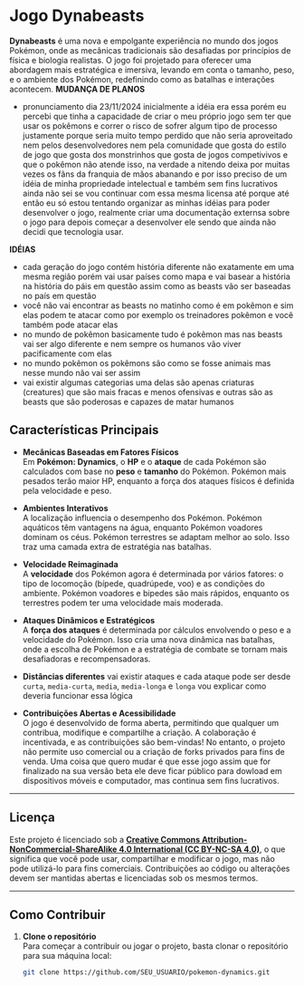 # **Jogo Dynabeasts**

**Dynabeasts** é uma nova e empolgante experiência no mundo dos jogos Pokémon, onde as mecânicas tradicionais são desafiadas por princípios de física e biologia realistas. O jogo foi projetado para oferecer uma abordagem mais estratégica e imersiva, levando em conta o tamanho, peso, e o ambiente dos Pokémon, redefinindo como as batalhas e interações acontecem.
**MUDANÇA DE PLANOS**
- pronunciamento dia 23/11/2024
inicialmente a idéia era essa porém eu percebi que tinha a capacidade de criar o meu próprio jogo sem ter que usar os pokêmons e correr o risco de sofrer algum tipo de processo justamente porque seria muito tempo perdido que não seria aproveitado nem pelos desenvolvedores nem pela comunidade que gosta do estilo de jogo que gosta dos monstrinhos que gosta de jogos competivivos e que o pokêmon não atende isso, na verdade a nitendo deixa por muitas vezes os fãns da franquia de mãos abanando e por isso preciso de um idéia de minha propriedade intelectual e também sem fins lucrativos ainda não sei se vou continuar com essa mesma licensa até porque até então eu só estou tentando organizar as minhas idéias para poder desenvolver o jogo, realmente criar uma documentação externsa sobre o jogo para depois começar a desenvolver ele sendo que ainda não decidi que tecnologia usar.


**IDÉIAS**
- cada geração do jogo contém história diferente não exatamente em uma mesma região porém vai usar países como mapa e vai basear a história na história do páis em questão assim como as beasts vão ser baseadas no país em questão
- você não vai encontrar as beasts no matinho como é em pokêmon e sim elas podem te atacar como por exemplo os treinadores pokêmon e você também pode atacar elas
- no mundo de pokêmon basicamente tudo é pokêmon mas nas beasts vai ser algo diferente e nem sempre os humanos vão viver pacificamente com elas
- no mundo pokêmon os pokêmons são como se fosse animais mas nesse mundo não vai ser assim
- vai existir algumas categorias uma delas são apenas criaturas (creatures) que são mais fracas e menos ofensivas e outras são as beasts que são poderosas e capazes de matar humanos


## **Características Principais**

- **Mecânicas Baseadas em Fatores Físicos**  
  Em **Pokémon: Dynamics**, o **HP** e o **ataque** de cada Pokémon são calculados com base no **peso** e **tamanho** do Pokémon. Pokémon mais pesados terão maior HP, enquanto a força dos ataques físicos é definida pela velocidade e peso.

- **Ambientes Interativos**  
  A localização influencia o desempenho dos Pokémon. Pokémon aquáticos têm vantagens na água, enquanto Pokémon voadores dominam os céus. Pokémon terrestres se adaptam melhor ao solo. Isso traz uma camada extra de estratégia nas batalhas.

- **Velocidade Reimaginada**  
  A **velocidade** dos Pokémon agora é determinada por vários fatores: o tipo de locomoção (bípede, quadrúpede, voo) e as condições do ambiente. Pokémon voadores e bipedes são mais rápidos, enquanto os terrestres podem ter uma velocidade mais moderada.

- **Ataques Dinâmicos e Estratégicos**  
  A **força dos ataques** é determinada por cálculos envolvendo o peso e a velocidade do Pokémon. Isso cria uma nova dinâmica nas batalhas, onde a escolha de Pokémon e a estratégia de combate se tornam mais desafiadoras e recompensadoras.

- **Distâncias diferentes**
  vai existir ataques e cada ataque pode ser desde `curta`, `media-curta`, `media`, `media-longa` e `longa` vou explicar como deveria funcionar essa lógica

- **Contribuições Abertas e Acessibilidade**  
  O jogo é desenvolvido de forma aberta, permitindo que qualquer um contribua, modifique e compartilhe a criação. A colaboração é incentivada, e as contribuições são bem-vindas! No entanto, o projeto não permite uso comercial ou a criação de forks privados para fins de venda.
  Uma coisa que quero mudar é que esse jogo assim que for finalizado na sua versão beta ele deve ficar público para dowload em dispositivos móveis e computador, mas continua sem fins lucrativos.

---

## **Licença**

Este projeto é licenciado sob a **[Creative Commons Attribution-NonCommercial-ShareAlike 4.0 International (CC BY-NC-SA 4.0)](https://creativecommons.org/licenses/by-nc-sa/4.0/)**, o que significa que você pode usar, compartilhar e modificar o jogo, mas não pode utilizá-lo para fins comerciais. Contribuições ao código ou alterações devem ser mantidas abertas e licenciadas sob os mesmos termos.

---

## **Como Contribuir**

1. **Clone o repositório**  
   Para começar a contribuir ou jogar o projeto, basta clonar o repositório para sua máquina local:
   ```bash
   git clone https://github.com/SEU_USUARIO/pokemon-dynamics.git
